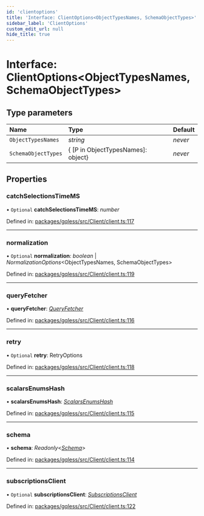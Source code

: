 ```yaml
---
id: 'clientoptions'
title: 'Interface: ClientOptions<ObjectTypesNames, SchemaObjectTypes>'
sidebar_label: 'ClientOptions'
custom_edit_url: null
hide_title: true
---
```


# Interface: ClientOptions<ObjectTypesNames, SchemaObjectTypes\>

## Type parameters

| Name                | Type                               | Default |
| :------------------ | :--------------------------------- | :------ |
| `ObjectTypesNames`  | _string_                           | _never_ |
| `SchemaObjectTypes` | { [P in ObjectTypesNames]: object} | _never_ |

## Properties

### catchSelectionsTimeMS

• `Optional` **catchSelectionsTimeMS**: _number_

Defined in: [packages/gqless/src/Client/client.ts:117](https://github.com/gqless/gqless/blob/master/packages/gqless/src/Client/client.ts#L117)

---

### normalization

• `Optional` **normalization**: _boolean_ \| _NormalizationOptions_<ObjectTypesNames, SchemaObjectTypes\>

Defined in: [packages/gqless/src/Client/client.ts:119](https://github.com/gqless/gqless/blob/master/packages/gqless/src/Client/client.ts#L119)

---

### queryFetcher

• **queryFetcher**: [_QueryFetcher_](../modules.md#queryfetcher)

Defined in: [packages/gqless/src/Client/client.ts:116](https://github.com/gqless/gqless/blob/master/packages/gqless/src/Client/client.ts#L116)

---

### retry

• `Optional` **retry**: RetryOptions

Defined in: [packages/gqless/src/Client/client.ts:118](https://github.com/gqless/gqless/blob/master/packages/gqless/src/Client/client.ts#L118)

---

### scalarsEnumsHash

• **scalarsEnumsHash**: [_ScalarsEnumsHash_](../modules.md#scalarsenumshash)

Defined in: [packages/gqless/src/Client/client.ts:115](https://github.com/gqless/gqless/blob/master/packages/gqless/src/Client/client.ts#L115)

---

### schema

• **schema**: _Readonly_<[_Schema_](schema.md)\>

Defined in: [packages/gqless/src/Client/client.ts:114](https://github.com/gqless/gqless/blob/master/packages/gqless/src/Client/client.ts#L114)

---

### subscriptionsClient

• `Optional` **subscriptionsClient**: [_SubscriptionsClient_](subscriptionsclient.md)

Defined in: [packages/gqless/src/Client/client.ts:122](https://github.com/gqless/gqless/blob/master/packages/gqless/src/Client/client.ts#L122)
